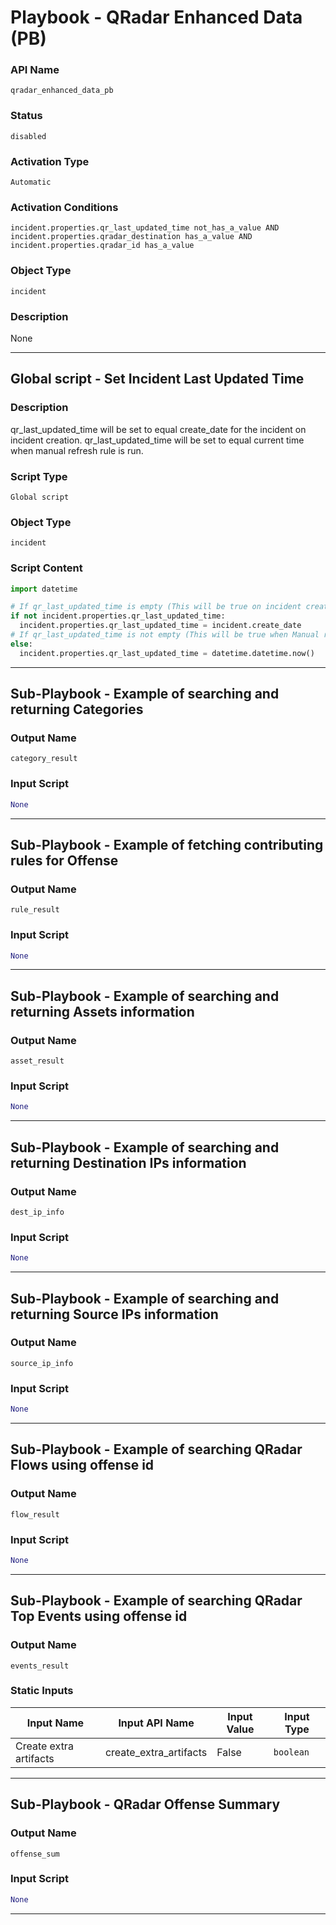 <!--
    DO NOT MANUALLY EDIT THIS FILE
    THIS FILE IS AUTOMATICALLY GENERATED WITH resilient-sdk codegen
    Generated with resilient-sdk v51.0.6.0.1543
-->

# Playbook - QRadar Enhanced Data (PB)

### API Name
`qradar_enhanced_data_pb`

### Status
`disabled`

### Activation Type
`Automatic`

### Activation Conditions
`incident.properties.qr_last_updated_time not_has_a_value AND incident.properties.qradar_destination has_a_value AND incident.properties.qradar_id has_a_value`

### Object Type
`incident`

### Description
None


---

## Global script - Set Incident Last Updated Time

### Description
qr_last_updated_time will be set to equal create_date for the incident on incident creation. qr_last_updated_time will be set to equal current time when manual refresh rule is run.

### Script Type
`Global script`

### Object Type
`incident`

### Script Content
```python
import datetime

# If qr_last_updated_time is empty (This will be true on incident creation)
if not incident.properties.qr_last_updated_time:
  incident.properties.qr_last_updated_time = incident.create_date
# If qr_last_updated_time is not empty (This will be true when Manual refresh rule is run)
else:
  incident.properties.qr_last_updated_time = datetime.datetime.now()
```

---

## Sub-Playbook - Example of searching and returning Categories

### Output Name
`category_result`

 ### Input Script
```python
None
```

---
## Sub-Playbook - Example of fetching contributing rules for Offense

### Output Name
`rule_result`

 ### Input Script
```python
None
```

---
## Sub-Playbook - Example of searching and returning Assets information

### Output Name
`asset_result`

 ### Input Script
```python
None
```

---
## Sub-Playbook - Example of searching and returning Destination IPs information

### Output Name
`dest_ip_info`

 ### Input Script
```python
None
```

---
## Sub-Playbook - Example of searching and returning Source IPs information

### Output Name
`source_ip_info`

 ### Input Script
```python
None
```

---
## Sub-Playbook - Example of searching QRadar Flows using offense id

### Output Name
`flow_result`

 ### Input Script
```python
None
```

---
## Sub-Playbook - Example of searching QRadar Top Events using offense id

### Output Name
`events_result`

### Static Inputs
| Input Name | Input API Name | Input Value | Input Type |
| ---------- | -------------- | ----------- | ---------- |
| Create extra artifacts | create_extra_artifacts | False | `boolean` |

---
## Sub-Playbook - QRadar Offense Summary

### Output Name
`offense_sum`

 ### Input Script
```python
None
```

---
